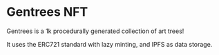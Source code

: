 # Gentrees NFT

Gentrees is a 1k procedurally generated collection of art trees!

It uses the ERC721 standard with lazy minting, and IPFS as data storage.